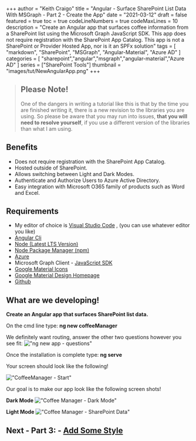 +++
author = "Keith Craigo"
title = "Angular - Surface SharePoint List Data With MSGraph - Part 2 - Create the App"
date = "2021-03-12"
draft = false
featured = true
toc = true
codeLineNumbers = true
codeMaxLines = 10
description = "Create an Angular app that surfaces coffee information from a SharePoint list using the Microsoft Graph JavaScript SDK. This app does not require registration with the SharePoint App Catalog. This app is not a SharePoint or Provider Hosted App, nor is it an SPFx solution"
tags = [
    "markdown",
    "SharePoint",
    "MSGraph",
    "Angular-Material",
    "Azure AD"
]
categories = [
    "sharepoint","angular","msgraph","angular-material","Azure AD"
]
series = ["SharePoint Tools"]
thumbnail = "images/tut/NewAngularApp.png"
+++

> ## Please Note!
> One of the dangers in writing a tutorial like this is that by the time you are finished writing it, there is a new revision to the libraries you are using. So please be aware that you may run into issues, **that you will need to resolve yourself**, if you use a different version of the libraries than what I am using.

## Benefits
- Does not require registration with the SharePoint App Catalog.
- Hosted outside of SharePoint.
- Allows switching between Light and Dark Modes.
- Authenticate and Authorize Users to Azure Active Directory.
- Easy integration with Microsoft O365 family of products such as Word and Excel.

## Requirements

- My editor of choice is [Visual Studio Code](https://code.visualstudio.com) , (you can use whatever editor you like)
- [Angular Cli](https://cli.angular.io)
- [Node (Latest LTS Version)](https://nodejs.org/en/)
- [Node Package Manager (npm)](https://www.npmjs.com)
- [Azure](https://azure.microsoft.com/en-us/)
- Microsoft Graph Client - [JavaScript SDK](https://docs.microsoft.com/en-us/graph/sdks/sdk-installation#install-the-microsoft-graph-javascript-sdk) 
- [Google Material Icons](https://material.io/resources/icons/?style=baseline)
- [Google Material Design Homepage](https://material.io/)
- [Github](https://github.com/kcraigo)


## What are we developing!

**Create an Angular app that surfaces SharePoint list data.**

On the cmd line type: **ng new coffeeManager**  

We definitely want routing, answer the other two questions however you see fit:
!["ng new app - questions"](/images/tut/AngularCreateQuestions.png "ng new app - questions")

Once the installation is complete type: **ng serve**

Your screen should look like the following!

!["CoffeeManager - Start"](/images/tut/NewAngularApp.png "CoffeeManager - Start")

Our goal is to make our app look like the following screen shots!

**Dark Mode**
!["Coffee Manager - Dark Mode"](/images/tut/coffeeManager-DarkMode.png "Coffee Manager - Dark Mode")

**Light Mode**
!["Coffee Manager - SharePoint Data"](/images/tut/coffeeManager-LightMode.png "Coffee Manager - SharePoint Data")

## Next - Part 3: - [Add Some Style](/post/sharepoint/angular/tutorials/coffeemanager/p3-addstyle/)

